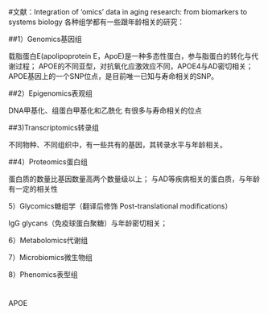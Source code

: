 #文献：Integration of ‘omics’ data in aging research: from biomarkers to systems biology
各种组学都有一些跟年龄相关的研究：

##1）Genomics基因组

载脂蛋白E(apolipoprotein E，ApoE)是一种多态性蛋白，参与脂蛋白的转化与代谢过程；
APOE的不同亚型，对抗氧化应激效应不同，APOE4与AD密切相关；
APOE基因上的一个SNP位点，是目前唯一已知与寿命相关的SNP。

##2）Epigenomics表观组

DNA甲基化、组蛋白甲基化和乙酰化 有很多与寿命相关的位点

##3)Transcriptomics转录组

不同物种、不同组织中，有一些共有的基因，其转录水平与年龄相关。

##4）Proteomics蛋白组

蛋白质的数量比基因数量高两个数量级以上；
与AD等疾病相关的蛋白质，与年龄有一定的相关性

5）Glycomics糖组学（翻译后修饰 Post-translational modifications）

IgG glycans（免疫球蛋白聚糖）与年龄密切相关；

6）Metabolomics代谢组

7）Microbiomics微生物组

8）Phenomics表型组


#
APOE
